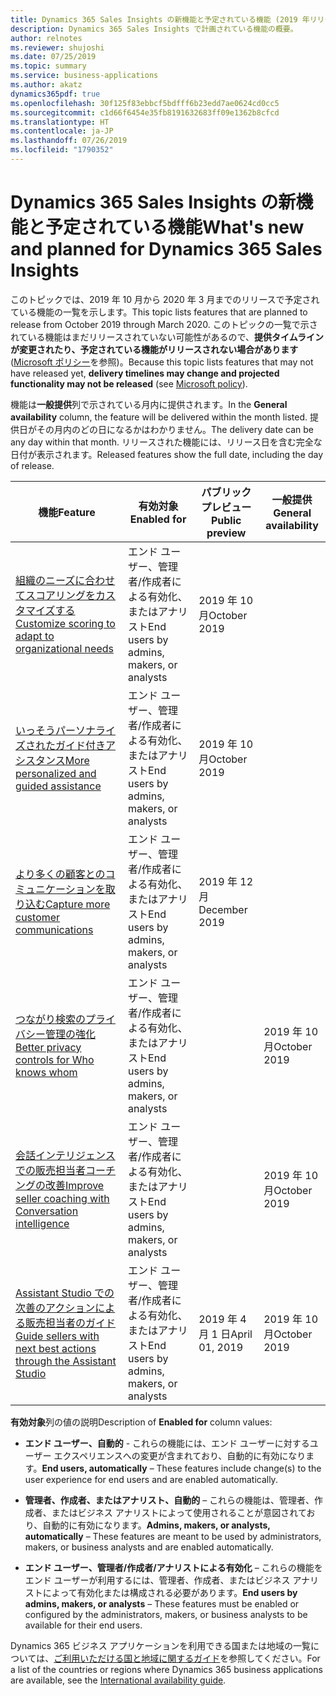 ```yaml
---
title: Dynamics 365 Sales Insights の新機能と予定されている機能 (2019 年リリース ウェーブ 2)
description: Dynamics 365 Sales Insights で計画されている機能の概要。
author: relnotes
ms.reviewer: shujoshi
ms.date: 07/25/2019
ms.topic: summary
ms.service: business-applications
ms.author: akatz
dynamics365pdf: true
ms.openlocfilehash: 30f125f83ebbcf5bdfff6b23edd7ae0624cd0cc5
ms.sourcegitcommit: c1d66f6454e35fb8191632683ff09e1362b8cfcd
ms.translationtype: HT
ms.contentlocale: ja-JP
ms.lasthandoff: 07/26/2019
ms.locfileid: "1790352"
---
```

# <a name="whats-new-and-planned-for-dynamics-365-sales-insights"></a><span data-ttu-id="4f97d-103">Dynamics 365 Sales Insights の新機能と予定されている機能</span><span class="sxs-lookup"><span data-stu-id="4f97d-103">What's new and planned for Dynamics 365 Sales Insights</span></span>

<span data-ttu-id="4f97d-104">このトピックでは、2019 年 10 月から 2020 年 3 月までのリリースで予定されている機能の一覧を示します。</span><span class="sxs-lookup"><span data-stu-id="4f97d-104">This topic lists features that are planned to release from October 2019 through March 2020.</span></span> <span data-ttu-id="4f97d-105">このトピックの一覧で示されている機能はまだリリースされていない可能性があるので、**提供タイムラインが変更されたり、予定されている機能がリリースされない場合があります** ([Microsoft ポリシー](https://go.microsoft.com/fwlink/p/?linkid=2007332)を参照)。</span><span class="sxs-lookup"><span data-stu-id="4f97d-105">Because this topic lists features that may not have released yet, **delivery timelines may change and projected functionality may not be released** (see [Microsoft policy](https://go.microsoft.com/fwlink/p/?linkid=2007332)).</span></span>

<span data-ttu-id="4f97d-106">機能は**一般提供**列で示されている月内に提供されます。</span><span class="sxs-lookup"><span data-stu-id="4f97d-106">In the **General availability** column, the feature will be delivered within the month listed.</span></span> <span data-ttu-id="4f97d-107">提供日がその月内のどの日になるかはわかりません。</span><span class="sxs-lookup"><span data-stu-id="4f97d-107">The delivery date can be any day within that month.</span></span> <span data-ttu-id="4f97d-108">リリースされた機能には、リリース日を含む完全な日付が表示されます。</span><span class="sxs-lookup"><span data-stu-id="4f97d-108">Released features show the full date, including the day of release.</span></span> 

| <span data-ttu-id="4f97d-109">機能</span><span class="sxs-lookup"><span data-stu-id="4f97d-109">Feature</span></span>    | <span data-ttu-id="4f97d-110">有効対象</span><span class="sxs-lookup"><span data-stu-id="4f97d-110">Enabled for</span></span>    |  <span data-ttu-id="4f97d-111">パブリック プレビュー</span><span class="sxs-lookup"><span data-stu-id="4f97d-111">Public preview</span></span> | <span data-ttu-id="4f97d-112">一般提供</span><span class="sxs-lookup"><span data-stu-id="4f97d-112">General availability</span></span> | 
| ---------- |---------------- | --------------- |-------------- |
| [<span data-ttu-id="4f97d-113">組織のニーズに合わせてスコアリングをカスタマイズする</span><span class="sxs-lookup"><span data-stu-id="4f97d-113">Customize scoring to adapt to organizational needs</span></span>](customize-scoring-adapt-organizational-needs.md) | <span data-ttu-id="4f97d-114">エンド ユーザー、管理者/作成者による有効化、またはアナリスト</span><span class="sxs-lookup"><span data-stu-id="4f97d-114">End users by admins, makers, or analysts</span></span>|<span data-ttu-id="4f97d-115">2019 年 10 月</span><span class="sxs-lookup"><span data-stu-id="4f97d-115">October 2019</span></span>| |  
| [<span data-ttu-id="4f97d-116">いっそうパーソナライズされたガイド付きアシスタンス</span><span class="sxs-lookup"><span data-stu-id="4f97d-116">More personalized and guided assistance</span></span>](more-personalized-assistant-sellers.md) | <span data-ttu-id="4f97d-117">エンド ユーザー、管理者/作成者による有効化、またはアナリスト</span><span class="sxs-lookup"><span data-stu-id="4f97d-117">End users by admins, makers, or analysts</span></span>|<span data-ttu-id="4f97d-118">2019 年 10 月</span><span class="sxs-lookup"><span data-stu-id="4f97d-118">October 2019</span></span>| |  
| [<span data-ttu-id="4f97d-119">より多くの顧客とのコミュニケーションを取り込む</span><span class="sxs-lookup"><span data-stu-id="4f97d-119">Capture more customer communications</span></span>](capture-more-customer-communications.md) | <span data-ttu-id="4f97d-120">エンド ユーザー、管理者/作成者による有効化、またはアナリスト</span><span class="sxs-lookup"><span data-stu-id="4f97d-120">End users by admins, makers, or analysts</span></span>|<span data-ttu-id="4f97d-121">2019 年 12 月</span><span class="sxs-lookup"><span data-stu-id="4f97d-121">December 2019</span></span>| |  
| [<span data-ttu-id="4f97d-122">つながり検索のプライバシー管理の強化</span><span class="sxs-lookup"><span data-stu-id="4f97d-122">Better privacy controls for Who knows whom</span></span>](better-privacy-controls-who-knows-whom.md) | <span data-ttu-id="4f97d-123">エンド ユーザー、管理者/作成者による有効化、またはアナリスト</span><span class="sxs-lookup"><span data-stu-id="4f97d-123">End users by admins, makers, or analysts</span></span>|| <span data-ttu-id="4f97d-124">2019 年 10 月</span><span class="sxs-lookup"><span data-stu-id="4f97d-124">October 2019</span></span>|  
| [<span data-ttu-id="4f97d-125">会話インテリジェンスでの販売担当者コーチングの改善</span><span class="sxs-lookup"><span data-stu-id="4f97d-125">Improve seller coaching with Conversation intelligence</span></span>](improve-seller-coaching-conversation-intelligence.md) | <span data-ttu-id="4f97d-126">エンド ユーザー、管理者/作成者による有効化、またはアナリスト</span><span class="sxs-lookup"><span data-stu-id="4f97d-126">End users by admins, makers, or analysts</span></span>|| <span data-ttu-id="4f97d-127">2019 年 10 月</span><span class="sxs-lookup"><span data-stu-id="4f97d-127">October 2019</span></span>|  
| [<span data-ttu-id="4f97d-128">Assistant Studio での次善のアクションによる販売担当者のガイド</span><span class="sxs-lookup"><span data-stu-id="4f97d-128">Guide sellers with next best actions through the Assistant Studio</span></span>](guide-sellers-next-best-actions-through-assistant-studio.md) | <span data-ttu-id="4f97d-129">エンド ユーザー、管理者/作成者による有効化、またはアナリスト</span><span class="sxs-lookup"><span data-stu-id="4f97d-129">End users by admins, makers, or analysts</span></span>|<span data-ttu-id="4f97d-130">2019 年 4 月 1 日</span><span class="sxs-lookup"><span data-stu-id="4f97d-130">April 01, 2019</span></span>| <span data-ttu-id="4f97d-131">2019 年 10 月</span><span class="sxs-lookup"><span data-stu-id="4f97d-131">October 2019</span></span>|  

<span data-ttu-id="4f97d-132">**有効対象**列の値の説明</span><span class="sxs-lookup"><span data-stu-id="4f97d-132">Description of **Enabled for** column values:</span></span>

- <span data-ttu-id="4f97d-133">**エンド ユーザー、自動的** - これらの機能には、エンド ユーザーに対するユーザー エクスペリエンスへの変更が含まれており、自動的に有効になります。</span><span class="sxs-lookup"><span data-stu-id="4f97d-133">**End users, automatically** – These features include change(s) to the user experience for end users and are enabled automatically.</span></span>

- <span data-ttu-id="4f97d-134">**管理者、作成者、またはアナリスト、自動的** – これらの機能は、管理者、作成者、またはビジネス アナリストによって使用されることが意図されており、自動的に有効になります。</span><span class="sxs-lookup"><span data-stu-id="4f97d-134">**Admins, makers, or analysts, automatically**  – These features are meant to be used by administrators, makers, or business analysts and are enabled automatically.</span></span>

- <span data-ttu-id="4f97d-135">**エンド ユーザー、管理者/作成者/アナリストによる有効化** – これらの機能をエンド ユーザーが利用するには、管理者、作成者、またはビジネス アナリストによって有効化または構成される必要があります。</span><span class="sxs-lookup"><span data-stu-id="4f97d-135">**End users by admins, makers, or analysts** – These features must be enabled or configured by the administrators, makers, or business analysts to be available for their end users.</span></span>


<span data-ttu-id="4f97d-136">Dynamics 365 ビジネス アプリケーションを利用できる国または地域の一覧については、[ご利用いただける国と地域に関するガイド](https://aka.ms/dynamics_365_international_availability_deck)を参照してください。</span><span class="sxs-lookup"><span data-stu-id="4f97d-136">For a list of the countries or regions where Dynamics 365 business applications are available, see the [International availability guide](https://aka.ms/dynamics_365_international_availability_deck).</span></span> 
